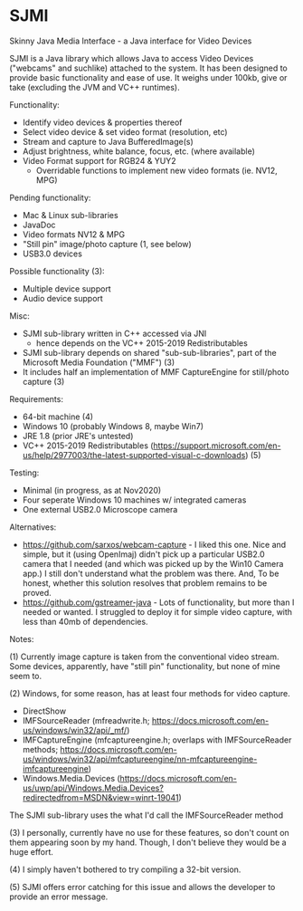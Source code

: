 # SJMI
Skinny Java Media Interface - a Java interface for Video Devices

SJMI is a Java library which allows Java to access Video Devices ("webcams" and suchlike) attached to the system. It has been designed to provide basic functionality and ease of use. It weighs under 100kb, give or take (excluding the JVM and VC++ runtimes).

Functionality:

* Identify video devices & properties thereof
* Select video device & set video format (resolution, etc)
* Stream and capture to Java BufferedImage(s)
* Adjust brightness, white balance, focus, etc. (where available)
* Video Format support for RGB24 & YUY2
  * Overridable functions to implement new video formats (ie. NV12, MPG)

Pending functionality:

* Mac & Linux sub-libraries
* JavaDoc
* Video formats NV12 & MPG
* "Still pin" image/photo capture (1, see below)
* USB3.0 devices

Possible functionality (3):

* Multiple device support
* Audio device support

Misc:

* SJMI sub-library written in C++ accessed via JNI
  - hence depends on the VC++ 2015-2019 Redistributables
* SJMI sub-library depends on shared "sub-sub-libraries", part of the Microsoft Media Foundation ("MMF") (3)
* It includes half an implementation of MMF CaptureEngine for still/photo capture (3)

Requirements:

* 64-bit machine (4)
* Windows 10 (probably Windows 8, maybe Win7)
* JRE 1.8 (prior JRE's untested)
* VC++ 2015-2019 Redistributables (https://support.microsoft.com/en-us/help/2977003/the-latest-supported-visual-c-downloads) (5)

Testing:

* Minimal (in progress, as at Nov2020)
* Four seperate Windows 10 machines w/ integrated cameras
* One external USB2.0 Microscope camera

Alternatives:

* https://github.com/sarxos/webcam-capture - I liked this one. Nice and simple, but it (using OpenImaj) didn't pick up a particular USB2.0 camera that I needed (and which was picked up by the Win10 Camera app.) I still don't understand what the problem was there. And, To be honest, whether this solution resolves that problem remains to be proved.
* https://github.com/gstreamer-java - Lots of functionality, but more than I needed or wanted. I struggled to deploy it for simple video capture, with less than 40mb of dependencies.

Notes:

(1) Currently image capture is taken from the conventional video stream. Some devices, apparently, have "still pin" functionality, but none of mine seem to.

(2) Windows, for some reason, has at least four methods for video capture. 
 - DirectShow
 - IMFSourceReader (mfreadwrite.h; https://docs.microsoft.com/en-us/windows/win32/api/_mf/)
 - IMFCaptureEngine (mfcaptureengine.h; overlaps with IMFSourceReader methods; https://docs.microsoft.com/en-us/windows/win32/api/mfcaptureengine/nn-mfcaptureengine-imfcaptureengine)
 - Windows.Media.Devices (https://docs.microsoft.com/en-us/uwp/api/Windows.Media.Devices?redirectedfrom=MSDN&view=winrt-19041)
  
  The SJMI sub-library uses the what I'd call the IMFSourceReader method

(3) I personally, currently have no use for these features, so don't count on them appearing soon by my hand. Though, I don't believe they would be a huge effort.

(4) I simply haven't bothered to try compiling a 32-bit version. 

(5) SJMI offers error catching for this issue and allows the developer to provide an error message.
